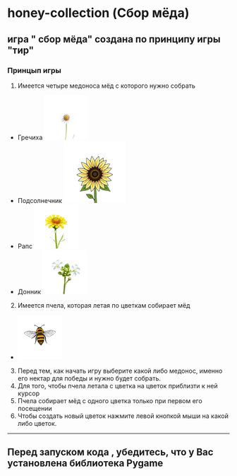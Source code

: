 # honey-collection (Сбор мёда)
## игра " сбор мёда" создана по принципу игры "тир"
### Принцып игры  
1. Имеется четыре медоноса мёд с которого нужно собрать
  * Гречиха
      ![](img/buckwheat.png) 
  * Подсолнечник
      ![](img/flower.png)
  * Рапс
      ![](img/colza.png)
  * Донник
      ![](img/melilot.png)
2. Имеется пчела, которая летая по цветкам собирает мёд
*  ![](img/bee.png)    
3. Перед тем, как начать игру выберите какой либо медонос, именно его нектар для победы и нужно будет собрать.
4. Для того, чтобы пчела летала с цветка на цветок приблизти к ней курсор
5. Пчела собирает мёд с одного цветка только при первом его посещении
6. Чтобы создать новый цветок нажмите левой кнопкой мыши на какой либо цветок.
---
## Перед запуском кода , убедитесь, что у Вас установлена библиотека Pygame
